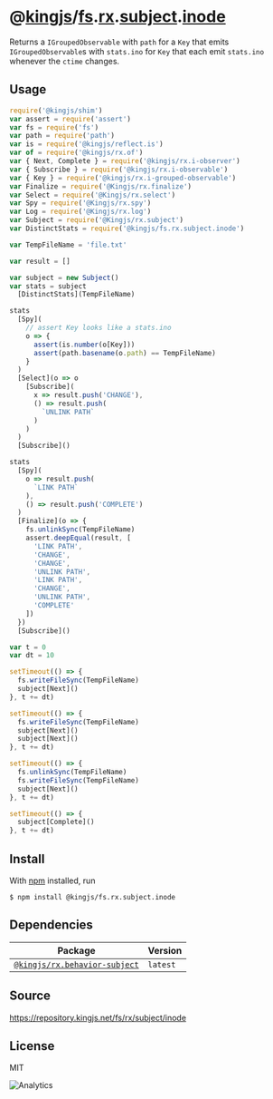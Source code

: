 # @[kingjs][@kingjs]/[fs][ns0].[rx][ns1].[subject][ns2].[inode][ns3]
Returns a `IGroupedObservable` with `path` for a `Key`  that emits `IGroupedObservable`s with `stats.ino` for `Key` that each emit `stats.ino` whenever the `ctime` changes.
## Usage
```js
require('@kingjs/shim')
var assert = require('assert')
var fs = require('fs')
var path = require('path')
var is = require('@kingjs/reflect.is')
var of = require('@kingjs/rx.of')
var { Next, Complete } = require('@kingjs/rx.i-observer')
var { Subscribe } = require('@kingjs/rx.i-observable')
var { Key } = require('@kingjs/rx.i-grouped-observable')
var Finalize = require('@Kingjs/rx.finalize')
var Select = require('@Kingjs/rx.select')
var Spy = require('@Kingjs/rx.spy')
var Log = require('@Kingjs/rx.log')
var Subject = require('@Kingjs/rx.subject')
var DistinctStats = require('@kingjs/fs.rx.subject.inode')

var TempFileName = 'file.txt'

var result = []

var subject = new Subject()
var stats = subject
  [DistinctStats](TempFileName)

stats
  [Spy](
    // assert Key looks like a stats.ino
    o => {
      assert(is.number(o[Key]))
      assert(path.basename(o.path) == TempFileName)
    }
  )
  [Select](o => o
    [Subscribe](
      x => result.push('CHANGE'),
      () => result.push(
        `UNLINK PATH`
      )
    )
  )
  [Subscribe]()

stats
  [Spy](
    o => result.push(
      `LINK PATH`
    ),
    () => result.push('COMPLETE')
  )
  [Finalize](o => {
    fs.unlinkSync(TempFileName)
    assert.deepEqual(result, [ 
      'LINK PATH',
      'CHANGE',
      'CHANGE',
      'UNLINK PATH',
      'LINK PATH',
      'CHANGE',
      'UNLINK PATH',
      'COMPLETE' 
    ])
  })
  [Subscribe]()

var t = 0
var dt = 10

setTimeout(() => {
  fs.writeFileSync(TempFileName)
  subject[Next]()
}, t += dt)

setTimeout(() => {
  fs.writeFileSync(TempFileName)
  subject[Next]()
  subject[Next]()
}, t += dt)

setTimeout(() => {
  fs.unlinkSync(TempFileName)
  fs.writeFileSync(TempFileName)
  subject[Next]()
}, t += dt)

setTimeout(() => {
  subject[Complete]()
}, t += dt)
```






## Install
With [npm](https://npmjs.org/) installed, run
```
$ npm install @kingjs/fs.rx.subject.inode
```
## Dependencies
|Package|Version|
|---|---|
|[`@kingjs/rx.behavior-subject`](https://www.npmjs.com/package/@kingjs/rx.behavior-subject)|`latest`|
## Source
https://repository.kingjs.net/fs/rx/subject/inode
## License
MIT

![Analytics](https://analytics.kingjs.net/fs/rx/subject/inode)

[@kingjs]: https://www.npmjs.com/package/kingjs
[ns0]: https://www.npmjs.com/package/@kingjs/fs
[ns1]: https://www.npmjs.com/package/@kingjs/fs.rx
[ns2]: https://www.npmjs.com/package/@kingjs/fs.rx.subject
[ns3]: https://www.npmjs.com/package/@kingjs/fs.rx.subject.inode
